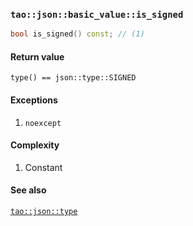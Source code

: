 ### `tao::json::basic_value::is_signed`

```c++
bool is_signed() const; // (1)
```

#### Return value

`type() == json::type::SIGNED`

#### Exceptions

1. `noexcept`

#### Complexity

1. Constant

#### See also

[`tao::json::type`](../type.md)
